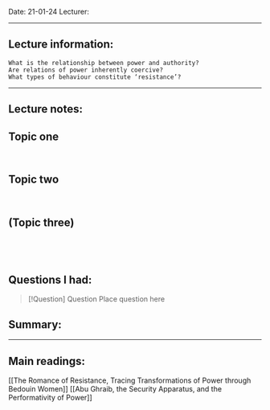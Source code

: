 Date: 21-01-24
Lecturer:

---
## Lecture information:

```ad-tldr
What is the relationship between power and authority?
Are relations of power inherently coercive?
What types of behaviour constitute ‘resistance’?
```


---
## Lecture notes:

## Topic one

```ad-quote


```

## Topic two

```ad-quote


```

## (Topic three)

```ad-important


```

```ad-error


```


## Questions I had:

> [!Question] Question
> Place question here


## Summary:

---

## Main readings:

[[The Romance of Resistance, Tracing Transformations of Power through Bedouin Women]]
[[Abu Ghraib, the Security Apparatus, and the Performativity of Power]]

